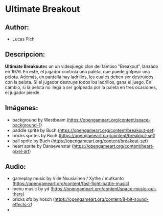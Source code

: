 # Ultimate Breakout

## Author:
- Lucas Pich

## Descripcion:
**Ultimate Breakout**es un un videojuego clon del famoso "Breakout", lanzado en 1976. En este, el jugador controla una paleta, que puede golpear una pelota. Además, en pantalla hay ladrillos, los cuales deben ser destruidos con la pelota. Si el jugador destruye todos los ladrillos, gana el juego. En cambio, si la pelota no llega a ser golpeada por la paleta en tres ocasiones, el jugador pierde.
## Imágenes:
- background by Westbeam (https://opengameart.org/content/space-background-1)
- paddle sprite by Buch (https://opengameart.org/content/breakout-set)
- bricks sprites by Buch (https://opengameart.org/content/breakout-set)
- ball sprite by Buch (https://opengameart.org/content/breakout-set)
- heart sprite by Dansevenstar (https://opengameart.org/content/heart-pixel-art)
## Audio: 
- gameplay music by Ville Nousiainen / Xythe / mutkanto (https://opengameart.org/content/fast-fight-battle-music)
- menu music by yd (https://opengameart.org/content/space-music-out-there)
- bricks sfx by hosch (https://opengameart.org/content/8-bit-sound-effects-2)
- 


